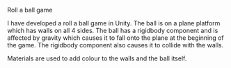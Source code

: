 Roll a ball game

I have developed a roll a ball game in Unity. The ball is on a plane platform which has walls on all 4 sides. The ball has a rigidbody component and 
is affected by gravity which causes it to fall onto the plane at the beginning of the game. The rigidbody component also causes it to collide with
the walls.

Materials are used to add colour to the walls and the ball itself.
